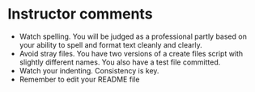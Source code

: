 # Instructor comments

 - Watch spelling. You will be judged as a professional partly based on your ability to spell and format text cleanly and clearly.
 - Avoid stray files. You have two versions of a create files script with slightly different names. You also have a test file committed.
 - Watch your indenting. Consistency is key.
 - Remember to edit your README file
